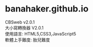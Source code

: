 # banahaker.github.io
CBSweb v2.0.1<br/>
大小寫轉換器 V2.0.1<br/>
使用語言:
HTML5,CSS3,JavaScript5<br/>
軟體上手難度: 胎兒難度

